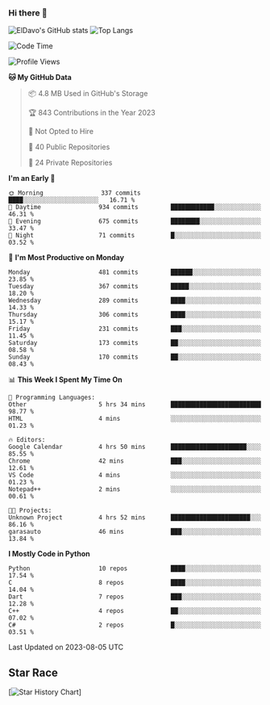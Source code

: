 ### Hi there 👋
![ElDavo's GitHub stats](https://github-readme-stats.vercel.app/api?username=ElDavoo&show_icons=true&theme=chartreuse-dark)
![Top Langs](https://github-readme-stats.vercel.app/api/top-langs/?username=ElDavoo&theme=chartreuse-dark&layout=compact)

<!--START_SECTION:waka-->
![Code Time](http://img.shields.io/badge/Code%20Time-140%20hrs%2014%20mins-blue)

![Profile Views](http://img.shields.io/badge/Profile%20Views-3-blue)

**🐱 My GitHub Data** 

> 📦 4.8 MB Used in GitHub's Storage 
 > 
> 🏆 843 Contributions in the Year 2023
 > 
> 🚫 Not Opted to Hire
 > 
> 📜 40 Public Repositories 
 > 
> 🔑 24 Private Repositories 
 > 
**I'm an Early 🐤** 

```text
🌞 Morning                337 commits         ████░░░░░░░░░░░░░░░░░░░░░   16.71 % 
🌆 Daytime                934 commits         ████████████░░░░░░░░░░░░░   46.31 % 
🌃 Evening                675 commits         ████████░░░░░░░░░░░░░░░░░   33.47 % 
🌙 Night                  71 commits          █░░░░░░░░░░░░░░░░░░░░░░░░   03.52 % 
```
📅 **I'm Most Productive on Monday** 

```text
Monday                   481 commits         ██████░░░░░░░░░░░░░░░░░░░   23.85 % 
Tuesday                  367 commits         █████░░░░░░░░░░░░░░░░░░░░   18.20 % 
Wednesday                289 commits         ████░░░░░░░░░░░░░░░░░░░░░   14.33 % 
Thursday                 306 commits         ████░░░░░░░░░░░░░░░░░░░░░   15.17 % 
Friday                   231 commits         ███░░░░░░░░░░░░░░░░░░░░░░   11.45 % 
Saturday                 173 commits         ██░░░░░░░░░░░░░░░░░░░░░░░   08.58 % 
Sunday                   170 commits         ██░░░░░░░░░░░░░░░░░░░░░░░   08.43 % 
```


📊 **This Week I Spent My Time On** 

```text
💬 Programming Languages: 
Other                    5 hrs 34 mins       █████████████████████████   98.77 % 
HTML                     4 mins              ░░░░░░░░░░░░░░░░░░░░░░░░░   01.23 % 

🔥 Editors: 
Google Calendar          4 hrs 50 mins       █████████████████████░░░░   85.55 % 
Chrome                   42 mins             ███░░░░░░░░░░░░░░░░░░░░░░   12.61 % 
VS Code                  4 mins              ░░░░░░░░░░░░░░░░░░░░░░░░░   01.23 % 
Notepad++                2 mins              ░░░░░░░░░░░░░░░░░░░░░░░░░   00.61 % 

🐱‍💻 Projects: 
Unknown Project          4 hrs 52 mins       ██████████████████████░░░   86.16 % 
garasauto                46 mins             ███░░░░░░░░░░░░░░░░░░░░░░   13.84 % 
```

**I Mostly Code in Python** 

```text
Python                   10 repos            ████░░░░░░░░░░░░░░░░░░░░░   17.54 % 
C                        8 repos             ████░░░░░░░░░░░░░░░░░░░░░   14.04 % 
Dart                     7 repos             ███░░░░░░░░░░░░░░░░░░░░░░   12.28 % 
C++                      4 repos             ██░░░░░░░░░░░░░░░░░░░░░░░   07.02 % 
C#                       2 repos             █░░░░░░░░░░░░░░░░░░░░░░░░   03.51 % 
```




 Last Updated on 2023-08-05 UTC
<!--END_SECTION:waka-->

## Star Race

[![Star History Chart](https://api.star-history.com/svg?repos=ElDavoo/WhatsApp-Crypt14-Crypt15-Decrypter,ElDavoo/TuringOS,EliteAndroidApps/WhatsApp-Crypt12-Decrypter,KnugiHK/Whatsapp-Chat-Exporter&type=Date)]
